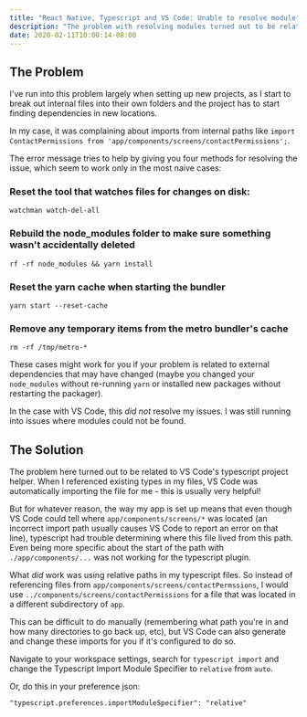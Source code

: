 ```yaml
---
title: "React Native, Typescript and VS Code: Unable to resolve module"
description: "The problem with resolving modules turned out to be related to VS Code's typescript project helper."
date: 2020-02-11T10:00:14-08:00
---
```


## The Problem

I've run into this problem largely when setting up new projects, as I start to break out internal files into their own folders and the project has to start finding dependencies in new locations.

In my case, it was complaining about imports from internal paths like `import ContactPermissions from 'app/components/screens/contactPermissions';`.

The error message tries to help by giving you four methods for resolving the issue, which seem to work only in the most naive cases:

### Reset the tool that watches files for changes on disk:
`watchman watch-del-all`

### Rebuild the node_modules folder to make sure something wasn't accidentally deleted
`rf -rf node_modules && yarn install`

### Reset the yarn cache when starting the bundler
`yarn start --reset-cache`

### Remove any temporary items from the metro bundler's cache
`rm -rf /tmp/metro-*`

These cases might work for you if your problem is related to external dependencies that may have changed (maybe you changed your `node_modules` without re-running `yarn` or installed new packages without restarting the packager).

In the case with VS Code, this *did not* resolve my issues. I was still running into issues where modules could not be found.

## The Solution

The problem here turned out to be related to VS Code's typescript project helper. When I referenced existing types in my files, VS Code was automatically importing the file for me - this is usually very helpful!

But for whatever reason, the way my app is set up means that even though VS Code could tell where `app/components/screens/*` was located (an incorrect import path usually causes VS Code to report an error on that line), typescript had trouble determining where this file lived from this path. Even being more specific about the start of the path with `./app/components/...` was not working for the typescript plugin.

What *did* work was using relative paths in my typescript files. So instead of referencing files from `app/components/screens/contactPermssions`, I would use `../components/screens/contactPermissions` for a file that was located in a different subdirectory of `app`.

This can be difficult to do manually (remembering what path you're in and how many directories to go back up, etc), but VS Code can also generate and change these imports for you if it's configured to do so.

Navigate to your workspace settings, search for `typescript import` and change the Typescript Import Module Specifier to `relative` from `auto`.

Or, do this in your preference json:

`"typescript.preferences.importModuleSpecifier": "relative"`